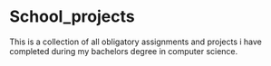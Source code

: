 # School_projects

This is a collection of all obligatory assignments and projects i have completed during my bachelors degree in computer science.
